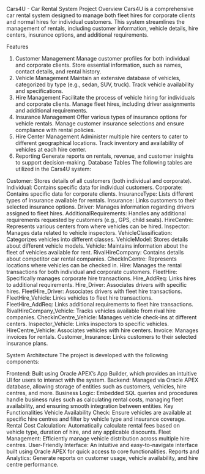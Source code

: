 Cars4U - Car Rental System
Project Overview
Cars4U is a comprehensive car rental system designed to manage both fleet hires for corporate clients and normal hires for individual customers. This system streamlines the management of rentals, including customer information, vehicle details, hire centers, insurance options, and additional requirements.

Features
1. Customer Management
Manage customer profiles for both individual and corporate clients.
Store essential information, such as names, contact details, and rental history.
2. Vehicle Management
Maintain an extensive database of vehicles, categorized by type (e.g., sedan, SUV, truck).
Track vehicle availability and specifications.
3. Hire Management
Facilitate the process of vehicle hiring for individuals and corporate clients.
Manage fleet hires, including driver assignments and additional requirements.
4. Insurance Management
Offer various types of insurance options for vehicle rentals.
Manage customer insurance selections and ensure compliance with rental policies.
5. Hire Center Management
Administer multiple hire centers to cater to different geographical locations.
Track inventory and availability of vehicles at each hire center.
6. Reporting
Generate reports on rentals, revenue, and customer insights to support decision-making.
Database Tables
The following tables are utilized in the Cars4U system:

Customer: Stores details of all customers (both individual and corporate).
Individual: Contains specific data for individual customers.
Corporate: Contains specific data for corporate clients.
InsuranceType: Lists different types of insurance available for rentals.
Insurance: Links customers to their selected insurance options.
Driver: Manages information regarding drivers assigned to fleet hires.
AdditionalRequirements: Handles any additional requirements requested by customers (e.g., GPS, child seats).
HireCentre: Represents various centers from where vehicles can be hired.
Inspector: Manages data related to vehicle inspectors.
VehicleClassification: Categorizes vehicles into different classes.
VehicleModel: Stores details about different vehicle models.
Vehicle: Maintains information about the fleet of vehicles available for rent.
RivalHireCompany: Contains details about competitor car rental companies.
CheckInCentre: Represents locations where vehicles can be checked in.
Hire: Manages the rental transactions for both individual and corporate customers.
FleetHire: Specifically manages corporate hire transactions.
Hire_AddReq: Links hires to additional requirements.
Hire_Driver: Associates drivers with specific hires.
FleetHire_Driver: Associates drivers with fleet hire transactions.
FleetHire_Vehicle: Links vehicles to fleet hire transactions.
FleetHire_AddReq: Links additional requirements to fleet hire transactions.
RivalHireCompany_Vehicle: Tracks vehicles available from rival hire companies.
CheckInCentre_Vehicle: Manages vehicle check-ins at different centers.
Inspector_Vehicle: Links inspectors to specific vehicles.
HireCentre_Vehicle: Associates vehicles with hire centers.
Invoice: Manages invoices for rentals.
Customer_Insurance: Links customers to their selected insurance plans.


System Architecture
The project is developed with the following components:

Frontend: Built using Oracle APEX’s App Builder, which provides an intuitive UI for users to interact with the system.
Backend: Managed via Oracle APEX database, allowing storage of entities such as customers, vehicles, hire centres, and more.
Business Logic: Embedded SQL queries and procedures handle business rules such as calculating rental costs, managing fleet availability, and ensuring smooth integration between entities.
Key Functionalities
Vehicle Availability Check: Ensure vehicles are available at specific hire centres and filter by vehicle type and insurance coverage.
Rental Cost Calculation: Automatically calculate rental fees based on vehicle type, duration of hire, and any applicable discounts.
Fleet Management: Efficiently manage vehicle distribution across multiple hire centres.
User-Friendly Interface: An intuitive and easy-to-navigate interface built using Oracle APEX for quick access to core functionalities.
Reports and Analytics: Generate reports on customer usage, vehicle availability, and hire centre performance.
